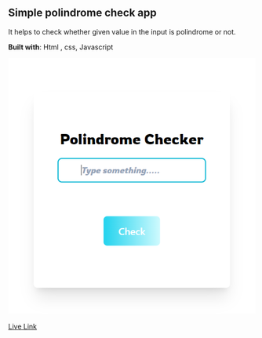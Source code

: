 ## Simple polindrome check app
   It helps to check whether given value in the input is polindrome or not.

   **Built with**: Html , css, Javascript

  ![](./Polindrome.PNG)

  [Live Link](https://jocular-dolphin-7d12f5.netlify.app/)